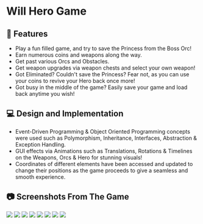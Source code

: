 # Will Hero Game

## :rocket: Features
* Play a fun filled game, and try to save the Princess from the Boss Orc!
* Earn numerous coins and weapons along the way.
* Get past various Orcs and Obstacles.
* Get weapon upgrades via weapon chests and select your own weapon!
* Got Eliminated? Couldn't save the Princess? Fear not, as you can use your coins to revive your Hero back once more!
* Got busy in the middle of the game? Easily save your game and load back anytime you wish!

## :computer: Design and Implementation
* Event-Driven Programming & Object Oriented Programming concepts were used such as Polymorphism, Inheritance, Interfaces, Abstraction & Exception Handling.
* GUI effects via Animations such as Translations, Rotations & Timelines on the Weapons, Orcs & Hero for stunning visuals!
* Coordinates of different elements have been accessed and updated to change their positions as the game proceeds to give a seamless and smooth experience.

## :camera: Screenshots From The Game
<img src="screenshots/Untitled1.png">
<img src="screenshots/Untitled2.png">
<img src="screenshots/Untitled3.png">
<img src="screenshots/Untitled4.png">
<img src="screenshots/Untitled5.png">
<img src="screenshots/Untitled6.png">
<img src="screenshots/Untitled7.png">
<img src="screenshots/Untitled8.png">
